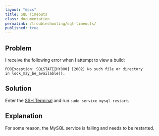```yaml
---
layout: "docs"
title: SQL Timeouts
class: documentation
permalink: /troubleshooting/sql-timeouts/
published: true
---
```


## Problem

I receive the following error when I attempt to view a build:

```
PDOException: SQLSTATE[HY000] [2002] No such file or directory
in lock_may_be_available().
```

## Solution

Enter the [SSH Terminal](/app/builds#advanced-functions) and run `sudo service mysql restart`.

## Explanation

For some reason, the MySQL service is failing and needs to be restarted.
